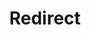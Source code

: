 ﻿---
layout: src/layouts/Redirect.astro
title: Redirect
redirect: /docs/octopus-rest-api/octopus.server.exe-command-line/metrics
pubDate:  2023-01-01
navSearch: false
navSitemap: false
navMenu: false
---
